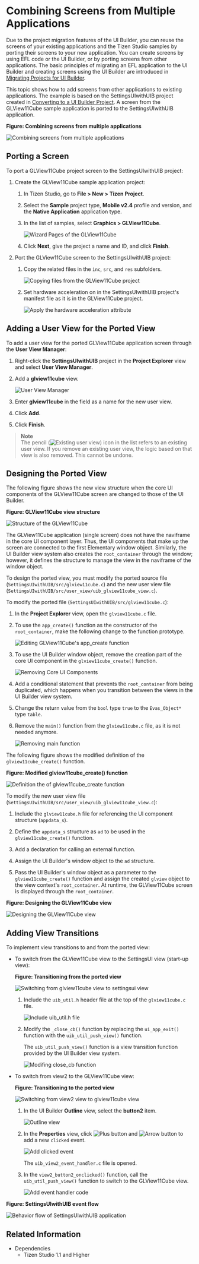 # Combining Screens from Multiple Applications

Due to the project migration features of the UI Builder, you can reuse the screens of your existing applications and the Tizen Studio samples by porting their screens to your new application. You can create screens by using EFL code or the UI Builder, or by porting screens from other applications. The basic principles of migrating an EFL application to the UI Builder and creating screens using the UI Builder are introduced in [Migrating Projects for UI Builder](convert-projects.md).

This topic shows how to add screens from other applications to existing applications. The example is based on the SettingsUIwithUIB project created in [Converting to a UI Builder Project](convert-projects.md#converting-to-a-ui-builder-project). A screen from the GLView11Cube sample application is ported to the SettingsUIwithUIB application.

**Figure: Combining screens from multiple applications**

![Combining screens from multiple applications](./media/prjm_combi_intro.png)

## Porting a Screen

To port a GLView11Cube project screen to the SettingsUIwithUIB project:

1. Create the GLView11Cube sample application project:

   1. In Tizen Studio, go to **File > New > Tizen Project**.

   2. Select the **Sample** project type, **Mobile v2.4** profile and version, and the **Native Application** application type.

   3. In the list of samples, select **Graphics > GLView11Cube**.

      ![Wizard Pages of the GLView11Cube](./media/prjm_combi_wizard_glview11cube.png)

   4. Click **Next**, give the project a name and ID, and click **Finish**.

2. Port the GLView11Cube screen to the SettingsUIwithUIB project:

   1. Copy the related files in the `inc`, `src`, and `res` subfolders.

      ![Copying files from the GLView11Cube project](./media/prjm_combi_copyfiles.png)

   2. Set hardware acceleration on in the SettingsUIwithUIB project's manifest file as it is in the GLView11Cube project.

      ![Apply the hardware acceleration attribute](./media/prjm_combi_apply_manifest_hw_accel.png)

## Adding a User View for the Ported View

To add a user view for the ported GLView11Cube application screen through the **User View Manager**:

1. Right-click the **SettingsUIwithUIB** project in the **Project Explorer** view and select **User View Manager**.

2. Add a **glview11cube** view.

   ![User View Manager](./media/prjm_combi_user_view_mng.png)

  1. Enter **glview11cube** in the field as a name for the new user view.

  2. Click **Add**.

  3. Click **Finish**.

> **Note**  
> The pencil (![Existing user view](./media/prjm_combi_pencil.png)) icon in the list refers to an existing user view. If you remove an existing user view, the logic based on that view is also removed. This cannot be undone.

## Designing the Ported View

The following figure shows the new view structure when the core UI components of the GLView11Cube screen are changed to those of the UI Builder.

**Figure: GLView11Cube view structure**

![Structure of the GLView11Cube](./media/prjm_combi_structure_glview11cube.png)

The GLView11Cube application (single screen) does not have the naviframe in the core UI component layer. Thus, the UI components that make up the screen are connected to the first Elementary window object. Similarly, the UI Builder view system also creates the `root_container` through the window; however, it defines the structure to manage the view in the naviframe of the window object.

To design the ported view, you must modify the ported source file (`SettingsUIwithUIB/src/glview11cube.c`) and the new user view file (`SettingsUIwithUIB/src/user_view/uib_glview11cube_view.c`).

To modify the ported file (`SettingsUIwithUIB/src/glview11cube.c`):

1. In the **Project Explorer** view, open the `glview11cube.c` file.

2. To use the `app_create()` function as the constructor of the `root_container`, make the following change to the function prototype.

   ![Editing GLView11Cube's app_create function](./media/prjm_combi_edit_glview11cube_app_create.png)

3. To use the UI Builder window object, remove the creation part of the core UI component in the `glview11cube_create()` function.

   ![Removing Core UI Components](./media/prjm_combi_remove_core_comps.png)

4. Add a conditional statement that prevents the `root_container` from being duplicated, which happens when you transition between the views in the UI Builder view system.

5. Change the return value from the `bool` type `true` to the `Evas_Object*` type `table`.

6. Remove the `main()` function from the `glview11cube.c` file, as it is not needed anymore.

   ![Removing main function](./media/prjm_combi_remove_main_func.png)

The following figure shows the modified definition of the `glview11cube_create()` function.

**Figure: Modified glview11cube_create() function**

![Definition the of glview11cube_create function](./media/prjm_combi_definition_glview11cube_create_func.png)

To modify the new user view file (`SettingsUIwithUIB/src/user_view/uib_glview11cube_view.c`):

1. Include the `glview11cube.h` file for referencing the UI component structure (`appdata_s`).

2. Define the `appdata_s` structure as `ad` to be used in the `glview11cube_create()` function.

3. Add a declaration for calling an external function.

4. Assign the UI Builder's window object to the `ad` structure.

5. Pass the UI Builder's window object as a parameter to the `glview11cube_create()` function and assign the created `glview` object to the view context's `root_container`. At runtime, the GLView11Cube screen is displayed through the `root_container`.

**Figure: Designing the GLView11Cube view**

![Designing the GLView11Cube view](./media/prjm_combi_designing_glview11cube.png)

## Adding View Transitions

To implement view transitions to and from the ported view:

- To switch from the GLView11Cube view to the SettingsUI view (start-up view):

  **Figure: Transitioning from the ported view**

  ![Switching from glview11cube view to settingsui view](./media/prjm_combi_view_transition_glview11cube_to_settingsui.png)

  1. Include the `uib_util.h` header file at the top of the `glview11cube.c` file.

     ![Include uib_util.h file](./media/prjm_combi_inc_uib_util_h.png)

  2. Modify the `_close_cb()` function by replacing the `ui_app_exit()` function with the `uib_util_push_view()` function.

     The `uib_util_push_view()` function is a view transition function provided by the UI Builder view system.

     ![Modifing close_cb function](./media/prjm_combi_modify_close_cb.png)

- To switch from view2 to the GLView11Cube view:

  **Figure: Transitioning to the ported view**

  ![Switching from view2 view to glview11cube view](./media/prjm_combi_view_transition_view2_to_glview11cube.png)

  1. In the UI Builder **Outline** view, select the **button2** item.

     ![Outline view](./media/prjm_combi_click_button2_outline.png)

  2. In the **Properties** view, click ![Plus button](./media/prjm_combi_event_plus.png) and ![Arrow button](./media/prjm_combi_event_arrow_btn.png) to add a new `clicked` event.

     ![Add clicked event](./media/prjm_combi_add_clicked_event.png)

     The `uib_view2_event_handler.c` file is opened.

  3. In the `view2_button2_onclicked()` function, call the `uib_util_push_view()` function to switch to the GLView11Cube view.

     ![Add event handler code](./media/prjm_combi_add_code_event_handler.png)

**Figure: SettingsUIwithUIB event flow**

![Behavior flow of SettingsUIwithUIB application](./media/prjm_combi_behavior.png)

## Related Information
- Dependencies
  - Tizen Studio 1.1 and Higher
